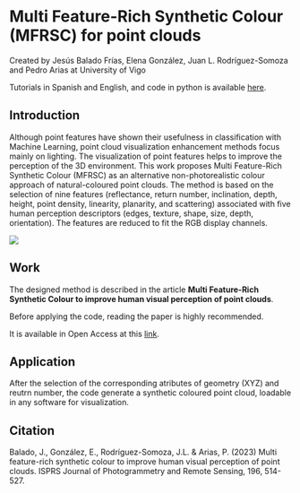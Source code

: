 # Multi Feature-Rich Synthetic Colour (MFRSC) for point clouds

Created by Jesús Balado Frías, Elena González, Juan L. Rodríguez-Somoza and Pedro Arias at University of Vigo

Tutorials in Spanish and English, and code in python is available [here](https://github.com/jbalado/Tutorial-MFRSC).

## Introduction

Although point features have shown their usefulness in classification with Machine Learning, point cloud visualization enhancement methods focus mainly on lighting. The visualization of point features helps to improve the perception of the 3D environment. This work proposes Multi Feature-Rich Synthetic Colour (MFRSC) as an alternative non-photorealistic colour approach of natural-coloured point clouds. The method is based on the selection of nine features (reflectance, return number, inclination, depth, height, point density, linearity, planarity, and scattering) associated with five human perception descriptors (edges, texture, shape, size, depth, orientation). The features are reduced to fit the RGB display channels. 

![](https://i.imgur.com/T3o1mXo.jpeg)

## Work

The designed method is described in the article ****Multi Feature-Rich Synthetic Colour to improve human visual perception of point clouds****.

Before applying the code, reading the paper is highly recommended.

It is available in Open Access at this [link](https://doi.org/10.1016/j.isprsjprs.2023.01.019).


## Application
After the selection of the corresponding atributes of geometry (XYZ) and reutrn number, the code generate a synthetic coloured point cloud, loadable in any software for visualization.

## Citation
Balado, J., González, E., Rodríguez-Somoza, J.L. & Arias, P. (2023) Multi feature-rich synthetic colour to improve human visual perception of
point clouds. ISPRS Journal of Photogrammetry and Remote Sensing, 196, 514-527.
